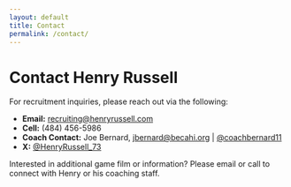 ```yaml
---
layout: default
title: Contact
permalink: /contact/
---
```

# Contact Henry Russell

For recruitment inquiries, please reach out via the following:

- **Email:** [recruiting@henryrussell.com](mailto:henryfootball73@outlook.com)
- **Cell:** (484) 456-5986
- **Coach Contact:** Joe Bernard, [jbernard@becahi.org](mailto:jbernard@becahi.org) | [@coachbernard11](https://x.com/coachbernard11)
- **X:** [@HenryRussell_73](https://x.com/HenryRussell_73)

Interested in additional game film or information? Please email or call to connect with Henry or his coaching staff.




